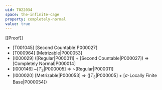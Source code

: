 ```yaml
---
uid: T022034
space: the-infinite-cage
property: completely-normal
value: true
---
```

[[Proof]]

* [T001045] [Second Countable|P000027]
* [T000964] [Metrizable|P000053]
* [I000029] ([Regular|P000011] + [Second Countable|P000027]) => [Completely Normal|P000014]
* [I000146] ~[$T_3$|P000005] => ~[Regular|P000011]
* [I000020] [Metrizable|P000053] => ([$T_3$|P000005] + [$\sigma$-Locally Finite Base|P000054])

